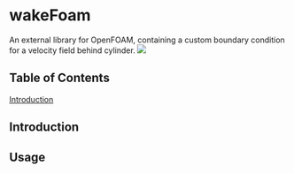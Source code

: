 # wakeFoam

<p align="left">
    An external library for OpenFOAM, containing a custom boundary condition for a velocity field behind cylinder.
<img src="https://img.shields.io/github/license/prabhuomkar/pytorch-cpp">
</p>

## Table of Contents

[Introduction](#introduction)

## Introduction
## Usage
